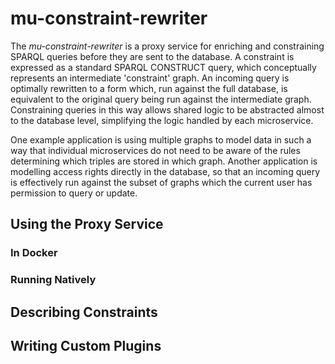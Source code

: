 
# mu-constraint-rewriter

The *mu-constraint-rewriter* is a proxy service for enriching and constraining SPARQL queries before they are sent to the database. A constraint is expressed as a standard SPARQL CONSTRUCT query, which conceptually represents an intermediate 'constraint' graph. An incoming query is optimally rewritten to a form which, run against the full database, is equivalent to the original query being run against the intermediate graph. Constraining queries in this way allows shared logic to be abstracted almost to the database level, simplifying the logic handled by each microservice. 

One example application is using multiple graphs to model data in such a way that individual microservices do not need to be aware of the rules determining which triples are stored in which graph. Another application is modelling access rights directly in the database, so that an incoming query is effectively run against the subset of graphs which the current user has permission to query or update.

## Using the Proxy Service

### In Docker

### Running Natively


## Describing Constraints

## Writing Custom Plugins
